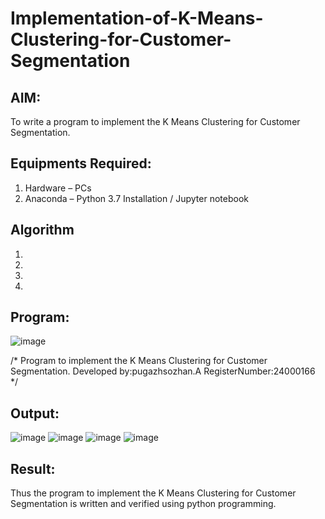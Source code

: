 # Implementation-of-K-Means-Clustering-for-Customer-Segmentation

## AIM:
To write a program to implement the K Means Clustering for Customer Segmentation.

## Equipments Required:
1. Hardware – PCs
2. Anaconda – Python 3.7 Installation / Jupyter notebook

## Algorithm
1. 
2. 
3. 
4. 

## Program:
![image](https://github.com/user-attachments/assets/1814e93f-c3fd-45b5-a996-6a953a3aee7e)

/*
Program to implement the K Means Clustering for Customer Segmentation.
Developed by:pugazhsozhan.A 
RegisterNumber:24000166  
*/


## Output:
![image](https://github.com/user-attachments/assets/bb5e8dbd-6db0-4328-b460-c63f377f73e3)
![image](https://github.com/user-attachments/assets/148d2c1a-5c53-4dbb-8097-c30caa812c27)
![image](https://github.com/user-attachments/assets/dec7bb66-171a-48d6-a487-dcb21d46cdd3)
![image](https://github.com/user-attachments/assets/add93993-76b6-4881-ac6b-ee9c0bc2940f)





## Result:
Thus the program to implement the K Means Clustering for Customer Segmentation is written and verified using python programming.
